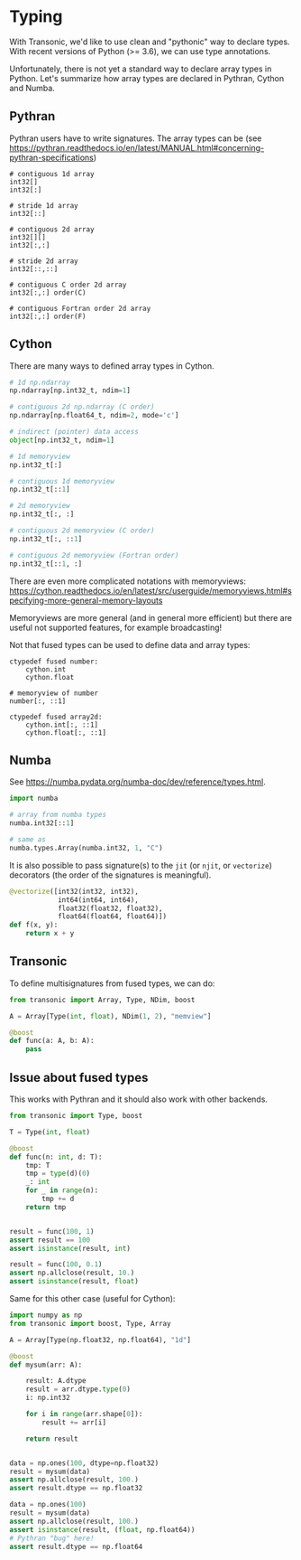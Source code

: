 # Typing

With Transonic, we'd like to use clean and "pythonic" way to declare types. With recent versions of Python (>= 3.6), we can use type annotations.

Unfortunately, there is not yet a standard way to declare array types in
Python. Let's summarize how array types are declared in Pythran, Cython and
Numba.

## Pythran

Pythran users have to write signatures. The array types can be (see
<https://pythran.readthedocs.io/en/latest/MANUAL.html#concerning-pythran-specifications>)

```
# contiguous 1d array
int32[]
int32[:]

# stride 1d array
int32[::]

# contiguous 2d array
int32[][]
int32[:,:]

# stride 2d array
int32[::,::]

# contiguous C order 2d array
int32[:,:] order(C)

# contiguous Fortran order 2d array
int32[:,:] order(F)
```

## Cython

There are many ways to defined array types in Cython.

```python
# 1d np.ndarray
np.ndarray[np.int32_t, ndim=1]

# contiguous 2d np.ndarray (C order)
np.ndarray[np.float64_t, ndim=2, mode='c']

# indirect (pointer) data access
object[np.int32_t, ndim=1]

# 1d memoryview
np.int32_t[:]

# contiguous 1d memoryview
np.int32_t[::1]

# 2d memoryview
np.int32_t[:, :]

# contiguous 2d memoryview (C order)
np.int32_t[:, ::1]

# contiguous 2d memoryview (Fortran order)
np.int32_t[::1, :]
```

There are even more complicated notations with memoryviews:
<https://cython.readthedocs.io/en/latest/src/userguide/memoryviews.html#specifying-more-general-memory-layouts>

Memoryviews are more general (and in general more efficient) but there are
useful not supported features, for example broadcasting!

Not that fused types can be used to define data and array types:

```cython
ctypedef fused number:
    cython.int
    cython.float

# memoryview of number
number[:, ::1]

ctypedef fused array2d:
    cython.int[:, ::1]
    cython.float[:, ::1]
```

## Numba

See <https://numba.pydata.org/numba-doc/dev/reference/types.html>.

```python
import numba

# array from numba types
numba.int32[::1]

# same as
numba.types.Array(numba.int32, 1, "C")
```

It is also possible to pass signature(s) to the `jit` (or `njit`, or
`vectorize`) decorators (the order of the signatures is meaningful).

```python
@vectorize([int32(int32, int32),
            int64(int64, int64),
            float32(float32, float32),
            float64(float64, float64)])
def f(x, y):
    return x + y
```

## Transonic

To define multisignatures from fused types, we can do:

```python
from transonic import Array, Type, NDim, boost

A = Array[Type(int, float), NDim(1, 2), "memview"]

@boost
def func(a: A, b: A):
    pass
```

## Issue about fused types

This works with Pythran and it should also work with other backends.

```python
from transonic import Type, boost

T = Type(int, float)

@boost
def func(n: int, d: T):
    tmp: T
    tmp = type(d)(0)
    _: int
    for _ in range(n):
        tmp += d
    return tmp


result = func(100, 1)
assert result == 100
assert isinstance(result, int)

result = func(100, 0.1)
assert np.allclose(result, 10.)
assert isinstance(result, float)
```

Same for this other case (useful for Cython):

```python
import numpy as np
from transonic import boost, Type, Array

A = Array[Type(np.float32, np.float64), "1d"]

@boost
def mysum(arr: A):

    result: A.dtype
    result = arr.dtype.type(0)
    i: np.int32

    for i in range(arr.shape[0]):
        result += arr[i]

    return result


data = np.ones(100, dtype=np.float32)
result = mysum(data)
assert np.allclose(result, 100.)
assert result.dtype == np.float32

data = np.ones(100)
result = mysum(data)
assert np.allclose(result, 100.)
assert isinstance(result, (float, np.float64))
# Pythran "bug" here!
assert result.dtype == np.float64
```
